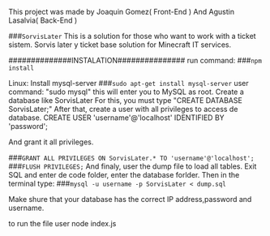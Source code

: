 
This project was made by Joaquin Gomez( Front-End )
And Agustin Lasalvia( Back-End )


###`SorvisLater`
This is a solution for those who want to work with a ticket sistem.
Sorvis later y ticket base solution for Minecraft IT services.

##############INSTALATION###############
run command:
###`npm install`

Linux:
Install mysql-server
###`sudo apt-get install mysql-server`
 user command:
	"sudo mysql" this will enter you to MySQL as root. 
	Create a database like SorvisLater
	For this, you must type "CREATE DATABASE SorvisLater;"
	After that, create a user with all privileges to access de database.
 CREATE USER 'username'@'localhost' IDENTIFIED BY 'password';
	
 And grant it all privileges.
 
###`GRANT ALL PRIVILEGES ON SorvisLater.* TO 'username'@'localhost';`
###`FLUSH PRIVILEGES;`
	And finaly, user the dump file to load all tables.
	Exit SQL and enter de code folder, enter the database forlder.
	Then in the terminal type:
 ###`mysql -u username -p SorvisLater < dump.sql`


Make shure that your database has the correct IP address,password and username.

to run the file user node index.js
